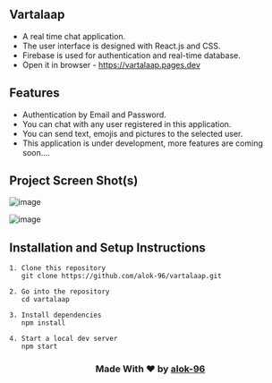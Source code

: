 ## Vartalaap
- A real time chat application.
- The user interface is designed with React.js and CSS.
- Firebase is used for authentication and real-time database.
- Open it in browser - https://vartalaap.pages.dev

## Features
- Authentication by Email and Password.
- You can chat with any user registered in this application.
- You can send text, emojis and pictures to the selected user.
- This application is under development, more features are coming soon....

## Project Screen Shot(s)
![image](https://github.com/alok-96/vartalaap/assets/90456532/19ee6bd4-c629-4e4d-9e53-96e099eec286)

![image](https://github.com/alok-96/vartalaap/assets/90456532/c3491290-b5a8-4a36-a279-11bd0b7fa84c)




## Installation and Setup Instructions

```
1. Clone this repository
   git clone https://github.com/alok-96/vartalaap.git

2. Go into the repository
   cd vartalaap

3. Install dependencies
   npm install

4. Start a local dev server
   npm start
```
<h3 align='center'>Made With ❤️ by <a href='https://github.com/alok-96' >alok-96</a></h3>
